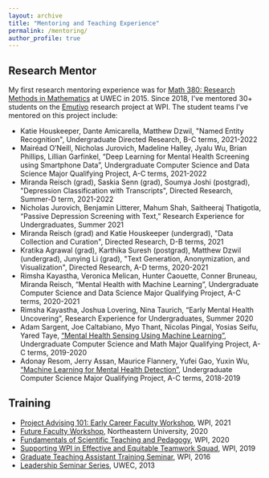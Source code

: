 ```yaml
---
layout: archive
title: "Mentoring and Teaching Experience"
permalink: /mentoring/
author_profile: true
---
```


## Research Mentor
My first research mentoring experience was for [Math 380: Research Methods in Mathematics](https://minds.wisconsin.edu/bitstream/handle/1793/75501/Brushaber2Spr16.pdf?sequence=1&isAllowed=y) at UWEC in 2015. Since 2018, I've mentored 30+ students on the [Emutivo](https://emutivo.wpi.edu/) research project at WPI. The student teams I've mentored on this project include:
* Katie Houskeeper, Dante Amicarella, Matthew Dzwil, "Named Entity Recognition", Undergraduate Directed Research, B-C terms, 2021-2022
* Mairéad O’Neill, Nicholas Jurovich, Madeline Halley, Jyalu Wu, Brian Phillips, Lillian Garfinkel, “Deep Learning for Mental Health Screening using Smartphone Data”, Undergraduate Computer Science and Data Science Major Qualifying Project, A-C terms, 2021-2022
* Miranda Reisch (grad), Saskia Senn (grad), Soumya Joshi (postgrad), "Depression Classification with Transcripts", Directed Research, Summer-D term, 2021-2022
* Nicholas Jurovich, Benjamin Litterer, Mahum Shah, Saitheeraj Thatigotla, “Passive Depression Screening with Text,” Research Experience for Undergraduates, Summer 2021
* Miranda Reisch (grad) and Katie Houskeeper (undergrad), "Data Collection and Curation", Directed Research, D-B terms, 2021
* Kratika Agrawal (grad), Karthika Suresh (postgrad), Matthew Dzwil (undergrad), Junying Li (grad), "Text Generation, Anonymization, and Visualization", Directed Research, A-D terms, 2020-2021
* Rimsha Kayastha, Veronica Melican, Hunter Caouette, Conner Bruneau, Miranda Reisch, “Mental Health with Machine Learning”, Undergraduate Computer Science and Data Science Major Qualifying Project, A-C terms, 2020-2021
* Rimsha Kayastha, Joshua Lovering, Nina Taurich, “Early Mental Health Uncovering”, Research Experience for Undergraduates, Summer 2020
* Adam Sargent, Joe Caltabiano, Myo Thant, Nicolas Pingal, Yosias Seifu, Yared Taye, [“Mental Health Sensing Using Machine Learning”](https://digital.wpi.edu/concern/student_works/x059c994q?locale=en), Undergraduate Computer Science and Math Major Qualifying Project, A-C terms, 2019-2020
* Adonay Resom, Jerry Assan, Maurice Flannery, Yufei Gao, Yuxin Wu, [“Machine Learning for Mental Health Detection”](https://digital.wpi.edu/concern/student_works/9306t094r?locale=en), Undergraduate Computer Science Major Qualifying Project, A-C terms, 2018-2019

## Training
* [Project Advising 101: Early Career Faculty Workshop](https://www.wpi.edu/news/announcements/project-advising-101-early-career-faculty-workshop), WPI, 2021
* [Future Faculty Workshop](https://faculty.northeastern.edu/advance/faculty-recruitment/future-faculty-workshop/), Northeastern University, 2020
* [Fundamentals of Scientific Teaching and Pedagogy](https://canvas.wpi.edu/courses/8536/assignments/syllabus), WPI, 2020
* [Supporting WPI in Effective and Equitable Teamwork Squad](https://www.wpi.edu/academics/global-school/departments-programs-offices/sweet-center), WPI, 2019
* [Graduate Teaching Assistant Training Seminar](https://www.wpi.edu/academics/faculty/morgan-teaching-learning-center/graduate-resources), WPI, 2016
* [Leadership Seminar Series](https://www.uwec.edu/activities-involvement-leadership/leadership/leadership-seminar-series/), UWEC, 2013

